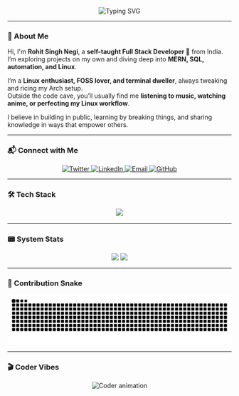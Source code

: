 <!-- Hacker Banner -->
<p align="center">
  <img src="https://readme-typing-svg.demolab.com?font=JetBrains+Mono&weight=700&size=30&pause=500&color=89B4FA&center=true&vCenter=true&width=600&lines=Initializing+profile...;Loading+modules...;Welcome+to+Rohit's+Terminal" alt="Typing SVG"/>
</p>

---

### 👾 About Me  

Hi, I'm **Rohit Singh Negi**, a **self-taught Full Stack Developer 🚀** from India.  
I’m exploring projects on my own and diving deep into **MERN, SQL, automation, and Linux**.  

I’m a **Linux enthusiast, FOSS lover, and terminal dweller**, always tweaking and ricing my Arch setup.  
Outside the code cave, you’ll usually find me **listening to music, watching anime, or perfecting my Linux workflow**.  

I believe in building in public, learning by breaking things, and sharing knowledge in ways that empower others.  

---

### 📬 Connect with Me  

<p align="center">
  <a href="https://x.com/Rohit_Negi_X" target="_blank">
    <img src="https://img.shields.io/badge/Twitter-%231DA1F2.svg?style=for-the-badge&logo=twitter&logoColor=white&labelColor=000000&color=89B4FA" alt="Twitter"/>
  </a>
  <a href="https://www.linkedin.com/in/just-rohit" target="_blank">
    <img src="https://img.shields.io/badge/LinkedIn-%230A66C2.svg?style=for-the-badge&logo=linkedin&logoColor=white&labelColor=000000&color=0A66C2" alt="LinkedIn"/>
  </a>
  <a href="mailto:rohitsnegi72@gmail.com" target="_blank">
    <img src="https://img.shields.io/badge/Email-D14836.svg?style=for-the-badge&logo=gmail&logoColor=white&labelColor=000000&color=D14836" alt="Email"/>
  </a>
  <a href="https://github.com/rohit8bitcoder" target="_blank">
    <img src="https://img.shields.io/badge/GitHub-%2312100E.svg?style=for-the-badge&logo=github&logoColor=white&labelColor=000000&color=12100E" alt="GitHub"/>
  </a>
</p>

---

### 🛠️ Tech Stack  
<p align="center">
  <img src="https://skillicons.dev/icons?i=js,ts,react,nodejs,express,mongodb,mysql,tailwind,bootstrap,linux,docker,git,github,vscode,neovim,vim" />
</p>

---

### 📟 System Stats  
<p align="center">
  <img src="https://github-readme-stats.vercel.app/api?username=rohit8bitcoder&show_icons=true&theme=catppuccin_mocha&hide_border=true&bg_color=1E1E2E&title_color=89B4FA&icon_color=A6E3A1&text_color=CBA6F7" height="170" />
  <img src="https://github-readme-streak-stats.herokuapp.com/?user=rohit8bitcoder&theme=catppuccin-mocha&hide_border=true&background=1E1E2E&ring=F38BA8&fire=F38BA8&currStreakLabel=F9E2AF" height="170" />
</p>

---

### 🐍 Contribution Snake  
<p align="center">
  <img src="https://github.com/rohit8bitcoder/rohit8bitcoder/blob/output/github-contribution-grid-snake-dark.svg" alt="snake animation"/>
</p>

---

### 🎬 Coder Vibes  
<p align="center">
  <img src="https://media.giphy.com/media/qgQUggAC3Pfv687qPC/giphy.gif" width="500" alt="Coder animation"/>
</p>
